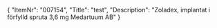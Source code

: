 {
  "ItemNr": "007154",
  "Title": "test",
  "Description": "Zoladex, implantat i förfylld spruta 3,6 mg Medartuum AB"
}